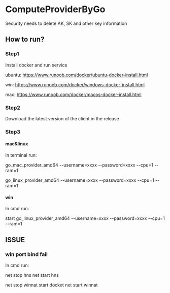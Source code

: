 # ComputeProviderByGo
Security needs to delete AK, SK and other key information

## How to run? 

### Step1 
Install docker and run service

ubuntu: https://www.runoob.com/docker/ubuntu-docker-install.html

win: https://www.runoob.com/docker/windows-docker-install.html

mac: https://www.runoob.com/docker/macos-docker-install.html

### Step2
Download the latest version of the client in the release

### Step3 

#### mac&linux
In terminal run:

go_mac_provider_amd64 --username=xxxx --password=xxxx --cpu=1 --ram=1

go_linux_provider_amd64 --username=xxxx --password=xxxx --cpu=1 --ram=1

#### win
In cmd run:

start go_linux_provider_amd64 --username=xxxx --password=xxxx --cpu=1 --ram=1

## ISSUE

### win port bind fail
In cmd run:

net stop hns
net start hns 

net stop winnat
start docket 
net start winnat